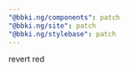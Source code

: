 ```yaml
---
"@bbki.ng/components": patch
"@bbki.ng/site": patch
"@bbki.ng/stylebase": patch
---
```


revert red
